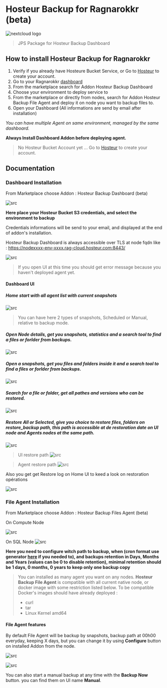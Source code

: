 # Hosteur Backup for Ragnarokkr (beta)

![nextcloud logo](/images/logo-hosteur_2021.png)

>JPS Package for Hosteur Backup Dashboard

## How to install Hosteur Backup for Ragnarokkr

1. Verify if you already have Hosteure Bucket Service, or Go to [Hosteur](https://www.hosteur.com/business/stockage/bucket) to create your account.
2. Go to your Ragnarokkr [dashboard](https://app.rag-control.hosteur.com/)
3. From the marketplace search for Addon Hosteur Backup Dashboard
4. Choose your environment to deploy service to
5. From the marketplace or directly from nodes, search for Addon Hosteur Backup File Agent and deploy it on node you want to backup files to.
6. Open your Dashboard (All informations are send by email after installation)

*You can have multiple Agent on same environment, managed by the same dashboard.*

**Always Install Dashboard Addon before deploying agent.**

>No Hosteur Bucket Account yet ...
>Go to [Hosteur](https://www.hosteur.com/business/stockage/bucket) to create your account.


## Documentation

### Dashboard Installation

From Marketplace choose Addon : Hosteur Backup Dashboard (beta)

![src](srcdoc/Screenshot_20211462.png)

**Here place your Hosteur Bucket S3 credentials, and select the environment to backup**

Credentials informations will be send to your email, and displayed at the end of addon's installation.

Hosteur Backup Dashboard is always accessible over TLS at node fqdn like : https://nodexxxx-env-xxxx.rag-cloud.hosteur.com:8443/

![src](srcdoc/Screenshot_20211462.png)

>If you open UI at this time you should get error message because you haven't deployed agent yet.


#### Dashboard UI

##### Home start with all agent list with current snapshots

![src](srcdoc/Screenshot_20211470.png)

>You can have here 2 types of snapshots, Scheduled or Manual, relative to backup mode.

##### Open Node details, get you snapshots, statistics and a search tool to find a files or forlder from backups.

![src](srcdoc/Screenshot_20211471.png)

##### Open a snapshots, get you files and folders inside it and a search tool to find a files or forlder from backups.

![src](srcdoc/Screenshot_20211472.png)

##### Search for a file or folder, get all pathes and versions who can be restored.

![src](srcdoc/Screenshot_20211477.png)

##### Restore All or Selected, give you choice to restore files, folders on restore_backup path, this path is accessible at de restoration date on UI node and Agents nodes at the same path.

![src](srcdoc/Screenshot_20211473.png)

>UI restore path
![src](srcdoc/Screenshot_20211475.png)

>Agent restore path
![src](srcdoc/Screenshot_20211476.png)

Also you get get Restore log on Home UI to keed a look on restoration opérations

![src](srcdoc/Screenshot_20211474.png)

### File Agent Installation

From Marketplace choose Addon : Hosteur Backup Files Agent (beta)

On Compute Node

![src](srcdoc/Screenshot_20211465.png)

On SQL Node
![src](srcdoc/Screenshot_20211466.png)

**Here you need to configure witch path to backup, when (cron format use generator [here](https://crontab-generator.org/) if you needed to), and backups retention in Days, Months and Years (values can be 0 to disable retention), minimal retention should be 1 days, 0 months, 0 years to keep only one backup copy**

>You can installed as many agent you want on any nodes.
>**Hosteur Backup File Agent** is compatible with all current native node, or docker image with some restriction listed below.
>To be compatible Docker's images should have already deployed :
>* curl
>* tar
>* Linux Kernel amd64

#### File Agent features

By default File Agent will be backup by snapshots, backup path at 00h00 everyday, keeping X days, but you can change it by using **Configure** button on installed Addon from the node.

![src](srcdoc/Screenshot_20211467.png)

![src](srcdoc/Screenshot_20211468.png)

You can also start a manual backup at any time with the **Backup Now** button. you can find them on UI name **Manual**.